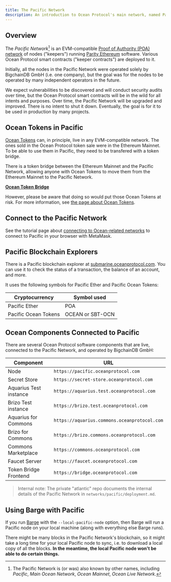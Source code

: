 ```yaml
---
title: The Pacific Network
description: An introduction to Ocean Protocol's main network, named Pacific.
---
```


## Overview

The _Pacific Network_[^1] is an EVM-compatible [Proof of Authority (POA) network](https://github.com/poanetwork/wiki/wiki/What-is-POA) of nodes ("keepers") running [Parity Ethereum](https://www.parity.io/ethereum/) software. Various Ocean Protocol smart contracts ("keeper contracts") are deployed to it.

Initially, all the nodes in the Pacific Network were operated solely by BigchainDB GmbH (i.e. one company), but the goal was for the nodes to be operated by many independent operators in the future.

We expect vulnerabilities to be discovered and will conduct security audits over time, but the Ocean Protocol smart contracts will be in the wild for all intents and purposes.
Over time, the Pacific Network will be upgraded and improved.
There is no intent to shut it down.
Eventually, the goal is for it to be used in production by many projects.

[^1]: The Pacific Network is (or was) also known by other names, including _Pacific_, _Main Ocean Network_, _Ocean Mainnet_, _Ocean Live Network_.

## Ocean Tokens in Pacific

[Ocean Tokens](/concepts/ocean-tokens/) can, in principle, live in any EVM-compatible network. The ones sold in the Ocean Protocol token sale were in the Ethereum Mainnet. To be able to use them in Pacific, they need to be transfered with a token bridge.

There is a token bridge between the Ethereum Mainnet and the Pacific Network, allowing anyone with Ocean Tokens to move them from the Ethereum Mainnet to the Pacific Network.

[**Ocean Token Bridge**](https://bridge.oceanprotocol.com)

However, please be aware that doing so would put those Ocean Tokens at risk. For more information, see [the page about Ocean Tokens](/concepts/ocean-tokens/).

## Connect to the Pacific Network

See the tutorial page about [connecting to Ocean-related networks](/tutorials/connect-to-networks/#connect-to-the-pacific-network) to connect to Pacific in your browser with MetaMask.

## Pacific Blockchain Explorers

There is a Pacific blockchain explorer at [submarine.oceanprotocol.com](https://submarine.oceanprotocol.com/). You can use it to check the status of a transaction, the balance of an account, and more.

It uses the following symbols for Pacific Ether and Pacific Ocean Tokens:

| Cryptocurrency       | Symbol used      |
| -------------------- | ---------------- |
| Pacific Ether        | POA              |
| Pacific Ocean Tokens | OCEAN or SBT-OCN |

## Ocean Components Connected to Pacific

There are several Ocean Protocol software components that are live, connected to the Pacific Network, and operated by BigchainDB GmbH:

| Component              | URL                                          |
| ---------------------- | -------------------------------------------- |
| Node                   | `https://pacific.oceanprotocol.com`          |
| Secret Store           | `https://secret-store.oceanprotocol.com`     |
| Aquarius Test instance | `https://aquarius.test.oceanprotocol.com`    |
| Brizo Test instance    | `https://brizo.test.oceanprotocol.com`       |
| Aquarius for Commons   | `https://aquarius.commons.oceanprotocol.com` |
| Brizo for Commons      | `https://brizo.commons.oceanprotocol.com`    |
| Commons Marketplace    | `https://commons.oceanprotocol.com`          |
| Faucet Server          | `https://faucet.oceanprotocol.com`           |
| Token Bridge Frontend  | `https://bridge.oceanprotocol.com`           |

> Internal note: The private "atlantic" repo documents the internal details of the Pacific Network in `networks/pacific/deployment.md`.

## Using Barge with Pacific

If you run [Barge](https://github.com/oceanprotocol/barge) with the `--local-pacific-node` option, then Barge will run a Pacific node on your local machine (along with everything else Barge runs).

There might be many blocks in the Pacific Network's blockchain, so it might take a long time for your local Pacific node to sync, i.e. to download a local copy of all the blocks. **In the meantime, the local Pacific node won't be able to do certain things.**
